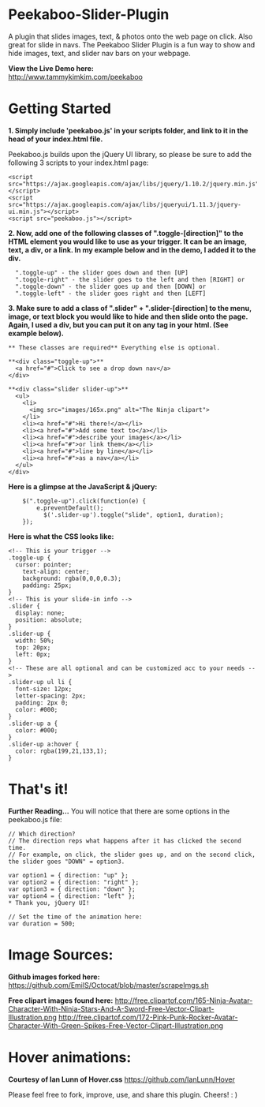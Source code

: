 # Peekaboo-Slider-Plugin
A plugin that slides images, text, & photos onto the web page on click.  Also great for slide in navs.
The Peekaboo Slider Plugin is a fun way to show and hide images, text, and slider nav bars on your webpage. 

**View the Live Demo here:**  
http://www.tammykimkim.com/peekaboo

# Getting Started 
**1. Simply include 'peekaboo.js' in your scripts folder, and link to it in the head of your index.html file.**

Peekaboo.js builds upon the jQuery UI library, so please be sure to add the following 3 scripts to your index.html page:

```
<script src="https://ajax.googleapis.com/ajax/libs/jquery/1.10.2/jquery.min.js"></script>
<script src="https://ajax.googleapis.com/ajax/libs/jqueryui/1.11.3/jquery-ui.min.js"></script>
<script src="peekaboo.js"></script>

```
**2. Now, add one of the following classes of ".toggle-[direction]" to the HTML element you would like to use as your trigger.  It can be an image, text, a div, or a link. In my example below and in the demo, I added it to the div.**
```
  ".toggle-up" - the slider goes down and then [UP]  
  ".toggle-right" - the slider goes to the left and then [RIGHT] or
  ".toggle-down" - the slider goes up and then [DOWN] or
  ".toggle-left" - the slider goes right and then [LEFT]
```
**3. Make sure to add a class of ".slider" + ".slider-[direction] to the menu, image, or text block you would like to hide and then slide onto the page.  Again, I used a div, but you can put it on any tag in your html. (See example below).**
  ```	
** These classes are required** Everything else is optional.

**<div class="toggle-up">**
    <a href="#">Click to see a drop down nav</a>
  </div>

**<div class="slider slider-up">**
    <ul>
      <li>
        <img src="images/165x.png" alt="The Ninja clipart">
      </li>
      <li><a href="#">Hi there!</a></li>
      <li><a href="#">Add some text to</a></li>
      <li><a href="#">describe your images</a></li>
      <li><a href="#">or link them</a></li>
      <li><a href="#">line by line</a></li>
      <li><a href="#">as a nav</a></li>
    </ul>
  </div>
```
**Here is a glimpse at the JavaScript & jQuery:**
```
    $(".toggle-up").click(function(e) { 
        e.preventDefault(); 
          $('.slider-up').toggle("slide", option1, duration);
    });
```

**Here is what the CSS looks like:**
```
<!-- This is your trigger -->
.toggle-up { 
  cursor: pointer;
	text-align: center;
	background: rgba(0,0,0,0.3);
	padding: 25px;
}
<!-- This is your slide-in info -->
.slider {  
  display: none;
  position: absolute;
}
.slider-up { 
  width: 50%;
  top: 20px;
  left: 0px;
}
<!-- These are all optional and can be customized acc to your needs -->
.slider-up ul li {
  font-size: 12px;
  letter-spacing: 2px;
  padding: 2px 0;
  color: #000;
}
.slider-up a {
  color: #000;
}
.slider-up a:hover { 
  color: rgba(199,21,133,1);
}
```
# That's it!

**Further Reading...**
You will notice that there are some options in the peekaboo.js file:
```
// Which direction?
// The direction reps what happens after it has clicked the second time.
// For example, on click, the slider goes up, and on the second click, the slider goes "DOWN" = option3.

var option1 = { direction: "up" };
var option2 = { direction: "right" };
var option3 = { direction: "down" };
var option4 = { direction: "left" };
* Thank you, jQuery UI!

// Set the time of the animation here:
var duration = 500;
```
# Image Sources:
**Github images forked here:**
https://github.com/EmilS/Octocat/blob/master/scrapeImgs.sh

**Free clipart images found here:**
http://free.clipartof.com/165-Ninja-Avatar-Character-With-Ninja-Stars-And-A-Sword-Free-Vector-Clipart-Illustration.png
http://free.clipartof.com/172-Pink-Punk-Rocker-Avatar-Character-With-Green-Spikes-Free-Vector-Clipart-Illustration.png

# Hover animations:
**Courtesy of Ian Lunn of Hover.css**
https://github.com/IanLunn/Hover

Please feel free to fork, improve, use, and share this plugin.
Cheers! : )

